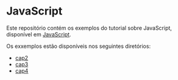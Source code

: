 # JavaScript

Este repositório contém os exemplos do tutorial sobre JavaScript, disponível em [JavaScript](./doc/JavaScript.pdf).

Os exxemplos estão disponíveis nos seguintes diretórios:
    
- [cap2](./cap2)
- [cap3](./cap3)
- [cap4](./cap4)


